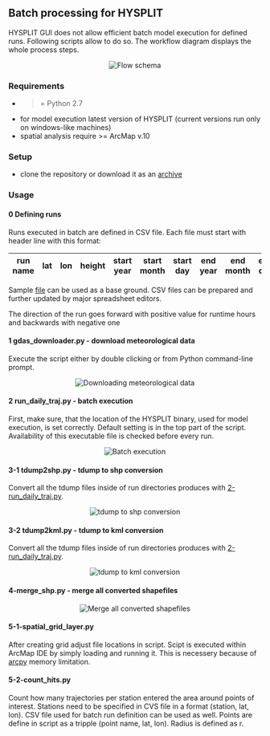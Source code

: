 ## Batch processing for HYSPLIT

HYSPLIT GUI does not allow efficient batch model execution for defined runs. Following scripts allow to do so. The workflow diagram displays the whole process steps.

<p align="center"> <img src="https://raw.githubusercontent.com/dudko/hfs/master/hysplit/img/flow.png"  alt="Flow schema"/> </p>

### Requirements

* >= Python 2.7
* for model execution latest version of HYSPLIT (current versions run only on windows-like machines)
* spatial analysis require >= ArcMap v.10

### Setup
* clone the repository or download it as an [archive](https://github.com/dudko/hfs/archive/master.zip)

### Usage

#### 0 Defining runs

Runs executed in batch are defined in CSV file. Each file must start with header line with this format:

| run name | lat | lon | height | start year | start month | start day | end year | end month | end day | run time | release hours |
|:-:|:-:|:-:|:-:|:-:|:-:|:-:|:-:|:-:|:-:|:-:|:-:|

Sample [file](https://github.com/dudko/hfs/blob/master/hysplit/sample_run.csv) can be used as a base ground. CSV files can be prepared and further updated by major spreadsheet editors.

The direction of the run goes forward with positive value for runtime hours and backwards with negative one

#### 1 gdas\_downloader.py - download meteorological data

Execute the script either by double clicking or from Python command-line prompt.

<p align="center"> <img src="https://raw.githubusercontent.com/dudko/hfs/master/hysplit/img/1-meteo_downloader.png"  alt="Downloading meteorological data"/> </p>

#### 2 run\_daily\_traj.py - batch execution

First, make sure, that the location of the HYSPLIT binary, used for model execution, is set correctly. Default setting is in the top part of the script. Availability of this executable file is checked before every run.

<p align="center"> <img src="https://raw.githubusercontent.com/dudko/hfs/master/hysplit/img/2-batch_hysplit_run.png"  alt="Batch execution"/> </p>

#### 3-1 tdump2shp.py - tdump to shp conversion

Convert all the tdump files inside of run directories produces with [2-run_daily_traj.py](https://github.com/dudko/hfs/blob/master/hysplit/2-run_daily_traj.py).

<p align="center"> <img src="https://raw.githubusercontent.com/dudko/hfs/master/hysplit/img/3-1-tdump2shp.png"  alt="tdump to shp conversion"/> </p>

#### 3-2 tdump2kml.py - tdump to kml conversion

Convert all the tdump files inside of run directories produces with [2-run_daily_traj.py](https://github.com/dudko/hfs/blob/master/hysplit/2-run_daily_traj.py).

<p align="center"> <img src="https://raw.githubusercontent.com/dudko/hfs/master/hysplit/img/3-2-tdump2kml.png"  alt="tdump to kml conversion"/> </p>

#### 4-merge\_shp.py - merge all converted shapefiles

<p align="center"> <img src="https://raw.githubusercontent.com/dudko/hfs/master/hysplit/img/4-merge_shp.png"  alt="Merge all converted shapefiles"/> </p>

#### 5-1-spatial\_grid\_layer.py

After creating grid adjust file locations in script. Scipt is executed within ArcMap IDE by simply loading and running it. This is necessery because of [arcpy](http://resources.arcgis.com/en/help/main/10.1/index.html#//000v000000v7000000) memory limitation.

#### 5-2-count\_hits.py

Count how many trajectories per station entered the area around points of interest. Stations need to be specified in CVS file in a format (station, lat, lon). CSV file used for batch run definition can be used as well. Points are define in script as a tripple (point name, lat, lon). Radius is defined as r.